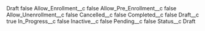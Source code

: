 <?xml version="1.0" encoding="UTF-8"?>
<CustomMetadata xmlns="http://soap.sforce.com/2006/04/metadata" xmlns:xsi="http://www.w3.org/2001/XMLSchema-instance" xmlns:xsd="http://www.w3.org/2001/XMLSchema">
    <label>Draft</label>
    <protected>false</protected>
    <values>
        <field>Allow_Enrollment__c</field>
        <value xsi:type="xsd:boolean">false</value>
    </values>
    <values>
        <field>Allow_Pre_Enrollment__c</field>
        <value xsi:type="xsd:boolean">false</value>
    </values>
    <values>
        <field>Allow_Unenrollment__c</field>
        <value xsi:type="xsd:boolean">false</value>
    </values>
    <values>
        <field>Cancelled__c</field>
        <value xsi:type="xsd:boolean">false</value>
    </values>
    <values>
        <field>Completed__c</field>
        <value xsi:type="xsd:boolean">false</value>
    </values>
    <values>
        <field>Draft__c</field>
        <value xsi:type="xsd:boolean">true</value>
    </values>
    <values>
        <field>In_Progress__c</field>
        <value xsi:type="xsd:boolean">false</value>
    </values>
    <values>
        <field>Inactive__c</field>
        <value xsi:type="xsd:boolean">false</value>
    </values>
    <values>
        <field>Pending__c</field>
        <value xsi:type="xsd:boolean">false</value>
    </values>
    <values>
        <field>Status__c</field>
        <value xsi:type="xsd:string">Draft</value>
    </values>
</CustomMetadata>
